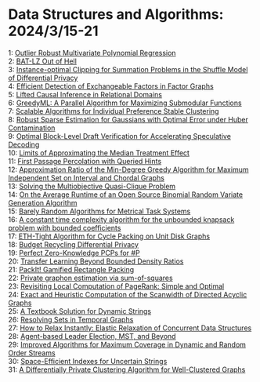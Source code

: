 # Data Structures and Algorithms: 2024/3/15-21  
1: [Outlier Robust Multivariate Polynomial Regression](https://doi.org/10.48550/arXiv.2403.09465)  
2: [BAT-LZ Out of Hell](https://doi.org/10.48550/arXiv.2403.09893)  
3: [Instance-optimal Clipping for Summation Problems in the Shuffle Model of  Differential Privacy](https://doi.org/10.48550/arXiv.2403.10116)  
4: [Efficient Detection of Exchangeable Factors in Factor Graphs](https://doi.org/10.48550/arXiv.2403.10167)  
5: [Lifted Causal Inference in Relational Domains](https://doi.org/10.48550/arXiv.2403.10184)  
6: [GreedyML: A Parallel Algorithm for Maximizing Submodular Functions](https://doi.org/10.48550/arXiv.2403.10332)  
7: [Scalable Algorithms for Individual Preference Stable Clustering](https://doi.org/10.48550/arXiv.2403.10365)  
8: [Robust Sparse Estimation for Gaussians with Optimal Error under Huber  Contamination](https://doi.org/10.48550/arXiv.2403.10416)  
9: [Optimal Block-Level Draft Verification for Accelerating Speculative  Decoding](https://doi.org/10.48550/arXiv.2403.10444)  
10: [Limits of Approximating the Median Treatment Effect](https://doi.org/10.48550/arXiv.2403.10618)  
11: [First Passage Percolation with Queried Hints](https://doi.org/10.48550/arXiv.2403.10640)  
12: [Approximation Ratio of the Min-Degree Greedy Algorithm for Maximum  Independent Set on Interval and Chordal Graphs](https://doi.org/10.48550/arXiv.2403.10868)  
13: [Solving the Multiobjective Quasi-Clique Problem](https://doi.org/10.48550/arXiv.2403.10896)  
14: [On the Average Runtime of an Open Source Binomial Random Variate  Generation Algorithm](https://doi.org/10.48550/arXiv.2403.11018)  
15: [Barely Random Algorithms for Metrical Task Systems](https://doi.org/10.48550/arXiv.2403.11267)  
16: [A constant time complexity algorithm for the unbounded knapsack problem  with bounded coefficients](https://doi.org/10.48550/arXiv.2403.11320)  
17: [ETH-Tight Algorithm for Cycle Packing on Unit Disk Graphs](https://doi.org/10.48550/arXiv.2403.11426)  
18: [Budget Recycling Differential Privacy](https://doi.org/10.48550/arXiv.2403.11445)  
19: [Perfect Zero-Knowledge PCPs for #P](https://doi.org/10.48550/arXiv.2403.11941)  
20: [Transfer Learning Beyond Bounded Density Ratios](https://doi.org/10.48550/arXiv.2403.11963)  
21: [PackIt! Gamified Rectangle Packing](https://doi.org/10.48550/arXiv.2403.12195)  
22: [Private graphon estimation via sum-of-squares](https://doi.org/10.48550/arXiv.2403.12213)  
23: [Revisiting Local Computation of PageRank: Simple and Optimal](https://doi.org/10.48550/arXiv.2403.12648)  
24: [Exact and Heuristic Computation of the Scanwidth of Directed Acyclic  Graphs](https://doi.org/10.48550/arXiv.2403.12734)  
25: [A Textbook Solution for Dynamic Strings](https://doi.org/10.48550/arXiv.2403.13162)  
26: [Resolving Sets in Temporal Graphs](https://doi.org/10.48550/arXiv.2403.13183)  
27: [How to Relax Instantly: Elastic Relaxation of Concurrent Data Structures](https://doi.org/10.48550/arXiv.2403.13644)  
28: [Agent-based Leader Election, MST, and Beyond](https://doi.org/10.48550/arXiv.2403.13716)  
29: [Improved Algorithms for Maximum Coverage in Dynamic and Random Order  Streams](https://doi.org/10.48550/arXiv.2403.14087)  
30: [Space-Efficient Indexes for Uncertain Strings](https://doi.org/10.48550/arXiv.2403.14256)  
31: [A Differentially Private Clustering Algorithm for Well-Clustered Graphs](https://doi.org/10.48550/arXiv.2403.14332)  